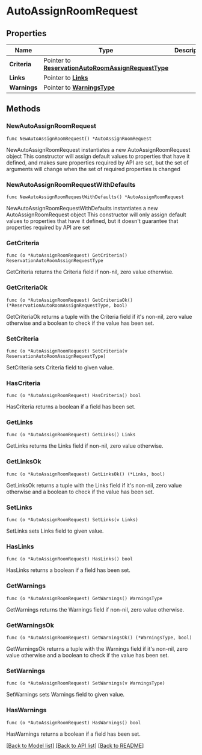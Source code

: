 # AutoAssignRoomRequest

## Properties

Name | Type | Description | Notes
------------ | ------------- | ------------- | -------------
**Criteria** | Pointer to [**ReservationAutoRoomAssignRequestType**](ReservationAutoRoomAssignRequestType.md) |  | [optional] 
**Links** | Pointer to [**Links**](Links.md) |  | [optional] 
**Warnings** | Pointer to [**WarningsType**](WarningsType.md) |  | [optional] 

## Methods

### NewAutoAssignRoomRequest

`func NewAutoAssignRoomRequest() *AutoAssignRoomRequest`

NewAutoAssignRoomRequest instantiates a new AutoAssignRoomRequest object
This constructor will assign default values to properties that have it defined,
and makes sure properties required by API are set, but the set of arguments
will change when the set of required properties is changed

### NewAutoAssignRoomRequestWithDefaults

`func NewAutoAssignRoomRequestWithDefaults() *AutoAssignRoomRequest`

NewAutoAssignRoomRequestWithDefaults instantiates a new AutoAssignRoomRequest object
This constructor will only assign default values to properties that have it defined,
but it doesn't guarantee that properties required by API are set

### GetCriteria

`func (o *AutoAssignRoomRequest) GetCriteria() ReservationAutoRoomAssignRequestType`

GetCriteria returns the Criteria field if non-nil, zero value otherwise.

### GetCriteriaOk

`func (o *AutoAssignRoomRequest) GetCriteriaOk() (*ReservationAutoRoomAssignRequestType, bool)`

GetCriteriaOk returns a tuple with the Criteria field if it's non-nil, zero value otherwise
and a boolean to check if the value has been set.

### SetCriteria

`func (o *AutoAssignRoomRequest) SetCriteria(v ReservationAutoRoomAssignRequestType)`

SetCriteria sets Criteria field to given value.

### HasCriteria

`func (o *AutoAssignRoomRequest) HasCriteria() bool`

HasCriteria returns a boolean if a field has been set.

### GetLinks

`func (o *AutoAssignRoomRequest) GetLinks() Links`

GetLinks returns the Links field if non-nil, zero value otherwise.

### GetLinksOk

`func (o *AutoAssignRoomRequest) GetLinksOk() (*Links, bool)`

GetLinksOk returns a tuple with the Links field if it's non-nil, zero value otherwise
and a boolean to check if the value has been set.

### SetLinks

`func (o *AutoAssignRoomRequest) SetLinks(v Links)`

SetLinks sets Links field to given value.

### HasLinks

`func (o *AutoAssignRoomRequest) HasLinks() bool`

HasLinks returns a boolean if a field has been set.

### GetWarnings

`func (o *AutoAssignRoomRequest) GetWarnings() WarningsType`

GetWarnings returns the Warnings field if non-nil, zero value otherwise.

### GetWarningsOk

`func (o *AutoAssignRoomRequest) GetWarningsOk() (*WarningsType, bool)`

GetWarningsOk returns a tuple with the Warnings field if it's non-nil, zero value otherwise
and a boolean to check if the value has been set.

### SetWarnings

`func (o *AutoAssignRoomRequest) SetWarnings(v WarningsType)`

SetWarnings sets Warnings field to given value.

### HasWarnings

`func (o *AutoAssignRoomRequest) HasWarnings() bool`

HasWarnings returns a boolean if a field has been set.


[[Back to Model list]](../README.md#documentation-for-models) [[Back to API list]](../README.md#documentation-for-api-endpoints) [[Back to README]](../README.md)


